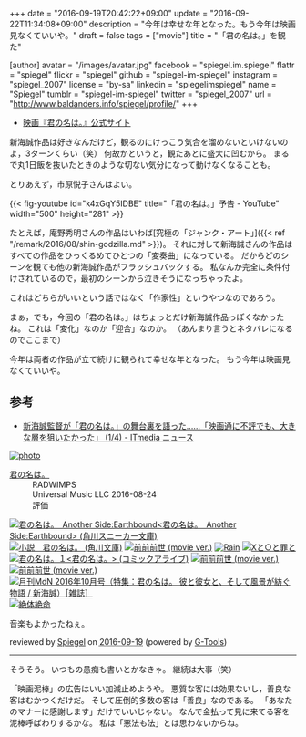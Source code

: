 +++
date = "2016-09-19T20:42:22+09:00"
update = "2016-09-22T11:34:08+09:00"
description = "今年は幸せな年となった。もう今年は映画見なくていいや。"
draft = false
tags = ["movie"]
title = "「君の名は。」を観た"

[author]
  avatar = "/images/avatar.jpg"
  facebook = "spiegel.im.spiegel"
  flattr = "spiegel"
  flickr = "spiegel"
  github = "spiegel-im-spiegel"
  instagram = "spiegel_2007"
  license = "by-sa"
  linkedin = "spiegelimspiegel"
  name = "Spiegel"
  tumblr = "spiegel-im-spiegel"
  twitter = "spiegel_2007"
  url = "http://www.baldanders.info/spiegel/profile/"
+++

- [映画『君の名は。』公式サイト](http://www.kiminona.com/)

新海誠作品は好きなんだけど，観るのにけっこう気合を溜めないといけないのよ，3ターンくらい（笑） 何故かというと，観たあとに盛大に凹むから。
まるで丸1日飯を抜いたときのような切ない気分になって動けなくなることも。

とりあえず，市原悦子さんはよい。

{{< fig-youtube id="k4xGqY5IDBE" title="「君の名は。」予告 - YouTube" width="500" height="281" >}}

たとえば，庵野秀明さんの作品はいわば[究極の「ジャンク・アート」]({{< ref "/remark/2016/08/shin-godzilla.md" >}})。
それに対して新海誠さんの作品はすべての作品をひっくるめてひとつの「変奏曲」になっている。
だからどのシーンを観ても他の新海誠作品がフラッシュバックする。
私なんか完全に条件付けされているので，最初のシーンから泣きそうになっちゃったよ。

これはどちらがいいという話ではなく「作家性」というやつなのであろう。

まぁ，でも，今回の「君の名は。」はちょっとだけ新海誠作品っぽくなかったね。
これは「変化」なのか「迎合」なのか。
（あんまり言うとネタバレになるのでここまで）

今年は両者の作品が立て続けに観られて幸せな年となった。
もう今年は映画見なくていいや。

## 参考

- [新海誠監督が「君の名は。」の舞台裏を語った……「映画通に不評でも、大きな層を狙いたかった」 (1/4) - ITmedia ニュース](http://www.itmedia.co.jp/news/articles/1609/20/news061.html)

<div class="hreview" ><a class="item url" href="http://www.amazon.co.jp/exec/obidos/ASIN/B01KMVQPD2/baldandersinf-22/"><img src="http://ecx.images-amazon.com/images/I/518zi7R1YgL._SL160_.jpg" alt="photo" class="photo"  /></a><dl ><dt class="fn"><a class="item url" href="http://www.amazon.co.jp/exec/obidos/ASIN/B01KMVQPD2/baldandersinf-22/">君の名は。</a></dt><dd>RADWIMPS </dd><dd>Universal Music LLC 2016-08-24</dd><dd>評価<abbr class="rating" title="4"><img src="http://g-images.amazon.com/images/G/01/detail/stars-4-0.gif" alt="" /></abbr> </dd></dl><p class="similar"><a href="http://www.amazon.co.jp/exec/obidos/ASIN/B01J2RXWAG/baldandersinf-22/" target="_top"><img src="http://images.amazon.com/images/P/B01J2RXWAG.09._SCTHUMBZZZ_.jpg"  alt="君の名は。　Another Side:Earthbound<君の名は。　Another Side:Earthbound> (角川スニーカー文庫)"  /></a> <a href="http://www.amazon.co.jp/exec/obidos/ASIN/B01GZFGHTQ/baldandersinf-22/" target="_top"><img src="http://images.amazon.com/images/P/B01GZFGHTQ.09._SCTHUMBZZZ_.jpg"  alt="小説　君の名は。 (角川文庫)"  /></a> <a href="http://www.amazon.co.jp/exec/obidos/ASIN/B01IMR52G4/baldandersinf-22/" target="_top"><img src="http://images.amazon.com/images/P/B01IMR52G4.09._SCTHUMBZZZ_.jpg"  alt="前前前世 (movie ver.)"  /></a> <a href="http://www.amazon.co.jp/exec/obidos/ASIN/B00FXUZNCW/baldandersinf-22/" target="_top"><img src="http://images.amazon.com/images/P/B00FXUZNCW.09._SCTHUMBZZZ_.jpg"  alt="Rain"  /></a> <a href="http://www.amazon.co.jp/exec/obidos/ASIN/B00GTQN8HQ/baldandersinf-22/" target="_top"><img src="http://images.amazon.com/images/P/B00GTQN8HQ.09._SCTHUMBZZZ_.jpg"  alt="Xと○と罪と"  /></a> <a href="http://www.amazon.co.jp/exec/obidos/ASIN/B01KJ5Y0JC/baldandersinf-22/" target="_top"><img src="http://images.amazon.com/images/P/B01KJ5Y0JC.09._SCTHUMBZZZ_.jpg"  alt="君の名は。１<君の名は。> (コミックアライブ)"  /></a> <a href="http://www.amazon.co.jp/exec/obidos/ASIN/B01IMR51HO/baldandersinf-22/" target="_top"><img src="http://images.amazon.com/images/P/B01IMR51HO.09._SCTHUMBZZZ_.jpg"  alt="前前前世 (movie ver.)"  /></a> <a href="http://www.amazon.co.jp/exec/obidos/ASIN/B01KMVR3PQ/baldandersinf-22/" target="_top"><img src="http://images.amazon.com/images/P/B01KMVR3PQ.09._SCTHUMBZZZ_.jpg"  alt="前前前世 (movie ver.)"  /></a> <a href="http://www.amazon.co.jp/exec/obidos/ASIN/B01HPLSZDA/baldandersinf-22/" target="_top"><img src="http://images.amazon.com/images/P/B01HPLSZDA.09._SCTHUMBZZZ_.jpg"  alt="月刊MdN 2016年10月号（特集：君の名は。 彼と彼女と、そして風景が紡ぐ物語 / 新海誠）［雑誌］"  /></a> <a href="http://www.amazon.co.jp/exec/obidos/ASIN/B00HYY0SP2/baldandersinf-22/" target="_top"><img src="http://images.amazon.com/images/P/B00HYY0SP2.09._SCTHUMBZZZ_.jpg"  alt="絶体絶命"  /></a> </p>
<p class="description">音楽もよかったねぇ。</p>
<p class="gtools" >reviewed by <a href='#maker' class='reviewer'>Spiegel</a> on <abbr class="dtreviewed" title="2016-09-19">2016-09-19</abbr> (powered by <a href="http://www.goodpic.com/mt/aws/index.html" >G-Tools</a>)</p>
</div>

----

そうそう。
いつもの愚痴も書いとかなきゃ。
継続は大事（笑）

「映画泥棒」の広告はいい加減止めようや。
悪質な客には効果ないし，善良な客はむかつくだけだ。
そして圧倒的多数の客は「善良」なのである。
「あなたのマナーに感謝します」だけでいいじゃない。
なんで金払って見に来てる客を泥棒呼ばわりするかな。
私は「悪法も法」とは思わないからね。
